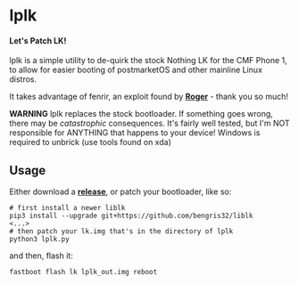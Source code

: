 # lplk
#### Let's Patch LK!
lplk is a simple utility to de-quirk the stock Nothing LK for the CMF Phone 1, to allow for easier booting of postmarketOS and other mainline Linux distros.

It takes advantage of fenrir, an exploit found by **[Roger](https://github.com/R0rt1z2)** - thank you so much!

**WARNING** lplk replaces the stock bootloader. If something goes wrong, there may be *catastrophic* consequences. It's fairly well tested, but I'm NOT responsible for ANYTHING that happens to your device! Windows is required to unbrick (use tools found on xda) 

## Usage
Either download a **[release]([https://github.com/MT6878-Mainline/lplk/releases)**, or patch your bootloader, like so:
```
# first install a newer liblk
pip3 install --upgrade git+https://github.com/bengris32/liblk
<...>
# then patch your lk.img that's in the directory of lplk
python3 lplk.py
```
and then, flash it:
```
fastboot flash lk lplk_out.img reboot
```
